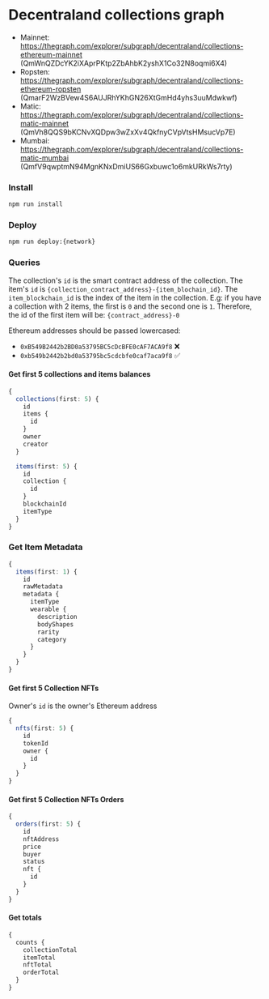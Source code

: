 # Decentraland collections graph

- Mainnet: https://thegraph.com/explorer/subgraph/decentraland/collections-ethereum-mainnet (QmWnQZDcYK2iXAprPKtp2ZbAhbK2yshX1Co32N8oqmi6X4)
- Ropsten: https://thegraph.com/explorer/subgraph/decentraland/collections-ethereum-ropsten (QmarF2WzBVew4S6AUJRhYKhGN26XtGmHd4yhs3uuMdwkwf)
- Matic: https://thegraph.com/explorer/subgraph/decentraland/collections-matic-mainnet (QmVh8QQS9bKCNvXQDpw3wZxXv4QkfnyCVpVtsHMsucVp7E)
- Mumbai: https://thegraph.com/explorer/subgraph/decentraland/collections-matic-mumbai (QmfV9qwptmN94MgnKNxDmiUS66Gxbuwc1o6mkURkWs7rty)

### Install

```bash
npm run install
```

### Deploy

```bash
npm run deploy:{network}
```

### Queries

The collection's `id` is the smart contract address of the collection.
The item's `id` is `{collection_contract_address}-{item_blochain_id}`. The `item_blockchain_id` is the index of the item in the collection. E.g: if you have a collection with 2 items, the first is `0` and the second one is `1`. Therefore, the id of the first item will be: `{contract_address}-0`

Ethereum addresses should be passed lowercased:

- `0xB549B2442b2BD0a53795BC5cDcBFE0cAF7ACA9f8` ❌
- `0xb549b2442b2bd0a53795bc5cdcbfe0caf7aca9f8` ✅

#### Get first 5 collections and items balances

```typescript
{
  collections(first: 5) {
    id
    items {
      id
    }
    owner
    creator
  }

  items(first: 5) {
    id
    collection {
      id
    }
    blockchainId
    itemType
  }
}
```

### Get Item Metadata

```typescript
{
  items(first: 1) {
    id
    rawMetadata
    metadata {
      itemType
      wearable {
        description
        bodyShapes
        rarity
        category
      }
    }
  }
}
```

#### Get first 5 Collection NFTs

Owner's `id` is the owner's Ethereum address

```typescript
{
  nfts(first: 5) {
    id
    tokenId
    owner {
      id
    }
  }
}
```

#### Get first 5 Collection NFTs Orders

```typescript
{
  orders(first: 5) {
    id
    nftAddress
    price
    buyer
    status
    nft {
      id
    }
  }
}
```

#### Get totals

```typescript
{
  counts {
    collectionTotal
    itemTotal
    nftTotal
    orderTotal
  }
}
```
